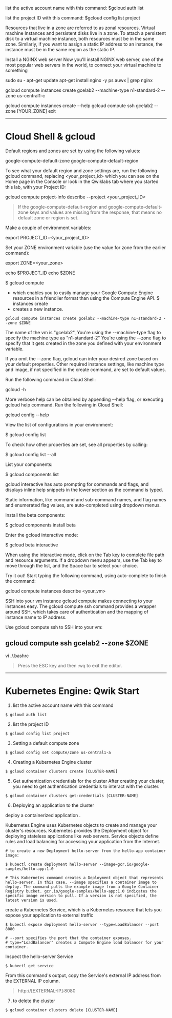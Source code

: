  list the active account name with this command:
 $gcloud auth list
 
  list the project ID with this command:
  $gcloud config list project
  
  
  Resources that live in a zone are referred to as zonal resources. Virtual machine Instances and persistent disks live in a zone. To attach a persistent disk to a virtual machine instance, both resources must be in the same zone. Similarly, if you want to assign a static IP address to an instance, the instance must be in the same region as the static IP.
  
  
  Install a NGINX web server
Now you'll install NGINX web server, one of the most popular web servers in the world, to connect your virtual machine to something

sudo su -
apt-get update
apt-get install nginx -y
ps auwx | grep nginx


gcloud compute instances create gcelab2 --machine-type n1-standard-2 --zone us-central1-c


gcloud compute instances create --help
gcloud compute ssh gcelab2 --zone [YOUR_ZONE]
exit

---
# Cloud Shell & gcloud

Default regions and zones are set by using the following values:

google-compute-default-zone google-compute-default-region

To see what your default region and zone settings are, run the following gcloud command, replacing <your_project_id> which you can see on the Home page in the Console or look in the Qwiklabs tab where you started this lab, with your Project ID:

gcloud compute project-info describe --project <your_project_ID>

> If the google-compute-default-region and google-compute-default-zone keys and values are missing from the response, that means no default zone or region is set.


Make a couple of environment variables:

export PROJECT_ID=<your_project_ID>

Set your ZONE environment variable (use the value for zone from the earlier command):

export ZONE=<your_zone>

echo $PROJECT_ID
echo $ZONE


$ gcloud compute 
* which enables you to easily manage your Google Compute Engine resources in a friendlier format than using the Compute Engine API.
$ instances create 
* creates a new instance.
```
gcloud compute instances create gcelab2 --machine-type n1-standard-2 --zone $ZONE
```
The name of the vm is "gcelab2",
You're using the --machine-type flag to specify the machine type as "n1-standard-2"
You're using the --zone flag to specify that it gets created in the zone you defined with your environment variable.

If you omit the --zone flag, gcloud can infer your desired zone based on your default properties. Other required instance settings, like machine type and image, if not specified in the create command, are set to default values.

Run the following command in Cloud Shell:

gcloud -h

More verbose help can be obtained by appending --help flag, or executing gcloud help command. Run the following in Cloud Shell:

gcloud config --help


View the list of configurations in your environment:

$ gcloud config list

To check how other properties are set, see all properties by calling:

$ gcloud config list --all


List your components:

$ gcloud components list


gcloud interactive has auto prompting for commands and flags, and displays inline help snippets in the lower section as the command is typed.

Static information, like command and sub-command names, and flag names and enumerated flag values, are auto-completed using dropdown menus.

Install the beta components:

$ gcloud components install beta

Enter the gcloud interactive mode:

$ gcloud beta interactive


When using the interactive mode, click on the Tab key to complete file path and resource arguments. If a dropdown menu appears, use the Tab key to move through the list, and the Space bar to select your choice.

Try it out! Start typing the following command, using auto-complete to finish the command:

gcloud compute instances describe <your_vm>

SSH into your vm instance
gcloud compute makes connecting to your instances easy. The gcloud compute ssh command provides a wrapper around SSH, which takes care of authentication and the mapping of instance name to IP address.

Use gcloud compute ssh to SSH into your vm:

gcloud compute ssh gcelab2 --zone $ZONE
---

vi ./.bashrc 
> Press the ESC key and then :wq to exit the editor.


---

# Kubernetes Engine: Qwik Start

1. list the active account name with this command

```
$ gcloud auth list
```

2. list the project ID 
```
$ gcloud config list project
```

3. Setting a default compute zone
```
$ gcloud config set compute/zone us-central1-a
```

4. Creating a Kubernetes Engine cluster
```
$ gcloud container clusters create [CLUSTER-NAME]
```

5. Get authentication credentials for the cluster
After creating your cluster, you need to get authentication credentials to interact with the cluster.
```
$ gcloud container clusters get-credentials [CLUSTER-NAME]
```

6. Deploying an application to the cluster

deploy a containerized application . 
 
Kubernetes Engine uses Kubernetes objects to create and manage your cluster's resources. Kubernetes provides the Deployment object for deploying stateless applications like web servers. Service objects define rules and load balancing for accessing your application from the Internet.
```
# to create a new Deployment hello-server from the hello-app container image:

$ kubectl create deployment hello-server --image=gcr.io/google-samples/hello-app:1.0

# This Kubernetes command creates a Deployment object that represents hello-server. In this case, --image specifies a container image to deploy. The command pulls the example image from a Google Container Registry bucket. gcr.io/google-samples/hello-app:1.0 indicates the specific image version to pull. If a version is not specified, the latest version is used.
```
create a Kubernetes Service, which is a Kubernetes resource that lets you expose your application to external traffic
```
$ kubectl expose deployment hello-server --type=LoadBalancer --port 8080

# --port specifies the port that the container exposes.
# type="LoadBalancer" creates a Compute Engine load balancer for your container.
```
Inspect the hello-server Service
```
$ kubectl get service
```

From this command's output, copy the Service's external IP address from the EXTERNAL IP column.
> http://[EXTERNAL-IP]:8080

7. to delete the cluster
```
$ gcloud container clusters delete [CLUSTER-NAME]
```
